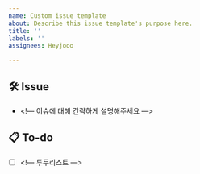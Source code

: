 ```yaml
---
name: Custom issue template
about: Describe this issue template's purpose here.
title: ''
labels: ''
assignees: Heyjooo

---
```


## 🛠 Issue
- <!— 이슈에 대해 간략하게 설명해주세요 —>

## 📋 To-do
- [ ] <!— 투두리스트 —>
